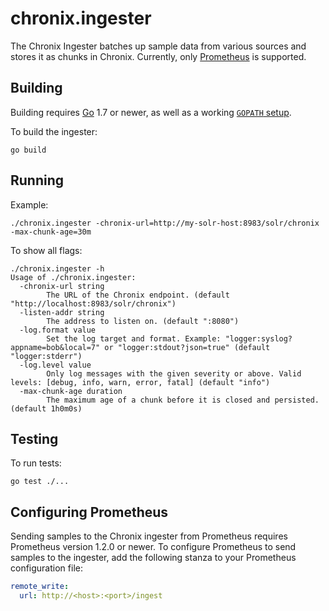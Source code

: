 # chronix.ingester

The Chronix Ingester batches up sample data from various sources and
stores it as chunks in Chronix. Currently, only [Prometheus](https://prometheus.io/)
is supported.

## Building

Building requires [Go](https://golang.org/dl/) 1.7 or newer, as well as a
working [`GOPATH` setup](https://golang.org/doc/code.html).

To build the ingester:

```
go build
```

## Running

Example:

```
./chronix.ingester -chronix-url=http://my-solr-host:8983/solr/chronix -max-chunk-age=30m
```

To show all flags:

```
./chronix.ingester -h
Usage of ./chronix.ingester:
  -chronix-url string
    	The URL of the Chronix endpoint. (default "http://localhost:8983/solr/chronix")
  -listen-addr string
    	The address to listen on. (default ":8080")
  -log.format value
    	Set the log target and format. Example: "logger:syslog?appname=bob&local=7" or "logger:stdout?json=true" (default "logger:stderr")
  -log.level value
    	Only log messages with the given severity or above. Valid levels: [debug, info, warn, error, fatal] (default "info")
  -max-chunk-age duration
    	The maximum age of a chunk before it is closed and persisted. (default 1h0m0s)
```

## Testing

To run tests:

```
go test ./...
```

## Configuring Prometheus

Sending samples to the Chronix ingester from Prometheus requires Prometheus
version 1.2.0 or newer. To configure Prometheus to send samples to the
ingester, add the following stanza to your Prometheus configuration file:

```yml
remote_write:
  url: http://<host>:<port>/ingest
```
